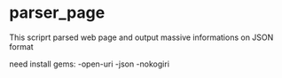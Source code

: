 # parser_page
This scriprt parsed web page and output massive informations on JSON format

need install gems:
-open-uri
-json
-nokogiri
